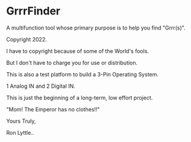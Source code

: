 # GrrrFinder
A multifunction tool whose primary purpose is to help you find "Grrr(s)".

Copyright 2022.

I have to copyright because of some of the World's fools.

But I don't have to charge you for use or distribution.

This is also a test platform to build a 3-Pin Operating System.

1 Analog IN and 2 Digital IN.


This is just the beginning of a long-term, low effort project.

"Mom! The Emperor has no clothes!!"

Yours Truly,

Ron Lyttle..
